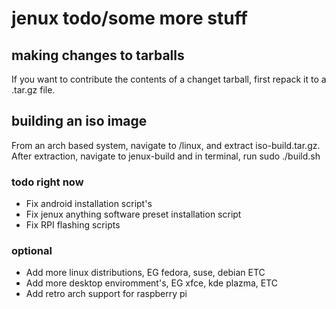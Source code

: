 # jenux todo/some more stuff
## making changes to tarballs
If you want to contribute the contents of a changet tarball, first repack it to a .tar.gz file.
## building an iso image
From an arch based system, navigate to /linux, and extract iso-build.tar.gz. After extraction, navigate to jenux-build and in terminal, run sudo ./build.sh
### todo right now
* Fix android installation script's
* Fix jenux anything software preset installation script
* Fix RPI flashing scripts
### optional
* Add more linux distributions, EG fedora, suse, debian ETC
* Add more desktop enviromment's, EG xfce, kde plazma, ETC
* Add retro arch support for raspberry pi
